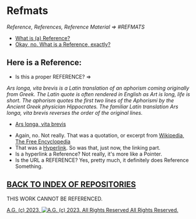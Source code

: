Refmats
=======

_Reference, References, Reference Material => #REFMATS_

* [What is (a) Reference?](http://beautifulsignals.tumblr.com/post/79431684007/welcome-to-the-abstract-handbook)
* [Okay, no. What is a Reference, exactly?](http://en.wikipedia.org/wiki/Ars_longa,_vita_brevis)

## Here is a Reference:

* Is this a proper REFERENCE? =>

_Ars longa, vita brevis is a Latin translation of an aphorism coming originally from Greek. The Latin quote is often rendered in English as Art is long, life is short._
_The aphorism quotes the first two lines of the Aphorismi by the Ancient Greek physician Hippocrates. The familiar Latin translation Ars longa, vita brevis reverses the order of the original lines._
- [Ars longa, vita brevis](http://en.wikipedia.org/wiki/Ars_longa,_vita_brevis)

* Again, no. Not really. That was a quotation, or excerpt from [Wikipedia, The Free Encyclopedia](http://en.wikipedia.org/wiki/Main_Page)
* That was a [Hyperlink](http://en.wikipedia.org/wiki/Hyperlink). So was that, just now, the linking part.
* Is a hyperlink a Reference? Not really, it's more like a Pointer.
* Is the URL a REFERENCE? Yes, pretty much, it definitely does Reference Something.

## [BACK TO INDEX OF REPOSITORIES](https://github.com/antiface/Index)

THIS WORK CANNOT BE REFERENCED.

[A.G. (c) 2023. ![A.G. (c) 2023. All Rights Reserved](https://historiotheque.files.wordpress.com/2016/11/ag_signature_official_2015_50px_cropped.jpg) All Rights Reserved.](http://alexgagnon.com)
